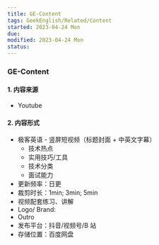```yaml
---
title: GE-Content
tags: GeekEnglish/Related/Content
started: 2023-04-24 Mon
due: 
modified: 2023-04-24 Mon
status: 
---
```

### GE-Content
#### 1. 内容来源
- Youtube
#### 2. 内容形式
- 极客英语 - 竖屏短视频（标题封面 + 中英文字幕） 
	- 技术热点 
	- 实用技巧/工具
	- 技术分类
	- 面试能力
- 更新频率：日更
- 裁剪时长：1min; 3min; 5min
- 视频配套练习、讲解
- Logo/ Brand: 
- Outro 
- 发布平台：抖音/视频号/B 站
- 存储位置：百度网盘
